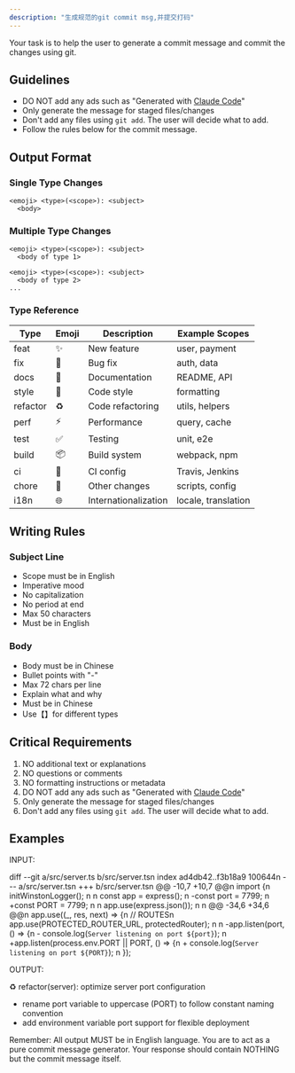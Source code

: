 ```yaml
---
description: "生成规范的git commit msg,并提交打码"
---
```


Your task is to help the user to generate a commit message and commit the changes using git.

## Guidelines

- DO NOT add any ads such as "Generated with [Claude Code](https://claude.ai/code)"
- Only generate the message for staged files/changes
- Don't add any files using `git add`. The user will decide what to add. 
- Follow the rules below for the commit message.

## Output Format

### Single Type Changes

```
<emoji> <type>(<scope>): <subject>
  <body>
```

### Multiple Type Changes

```
<emoji> <type>(<scope>): <subject>
  <body of type 1>

<emoji> <type>(<scope>): <subject>
  <body of type 2>
...
```

### Type Reference

| Type     | Emoji | Description          | Example Scopes      |
| -------- | ----- | -------------------- | ------------------- |
| feat     | ✨    | New feature          | user, payment       |
| fix      | 🐛    | Bug fix              | auth, data          |
| docs     | 📝    | Documentation        | README, API         |
| style    | 💄    | Code style           | formatting          |
| refactor | ♻️    | Code refactoring     | utils, helpers      |
| perf     | ⚡️   | Performance          | query, cache        |
| test     | ✅    | Testing              | unit, e2e           |
| build    | 📦    | Build system         | webpack, npm        |
| ci       | 👷    | CI config            | Travis, Jenkins     |
| chore    | 🔧    | Other changes        | scripts, config     |
| i18n     | 🌐    | Internationalization | locale, translation |

## Writing Rules

### Subject Line

- Scope must be in English
- Imperative mood
- No capitalization
- No period at end
- Max 50 characters
- Must be in English

### Body

- Body must be in Chinese
- Bullet points with "-"
- Max 72 chars per line
- Explain what and why
- Must be in Chinese
- Use【】for different types

## Critical Requirements

1. NO additional text or explanations
2. NO questions or comments
3. NO formatting instructions or metadata
4. DO NOT add any ads such as "Generated with [Claude Code](https://claude.ai/code)"
5. Only generate the message for staged files/changes
6. Don't add any files using `git add`. The user will decide what to add. 

## Examples

INPUT:

diff --git a/src/server.ts b/src/server.tsn index ad4db42..f3b18a9 100644n --- a/src/server.tsn +++ b/src/server.tsn @@ -10,7 +10,7 @@n import {n initWinstonLogger();
n n const app = express();
n -const port = 7799;
n +const PORT = 7799;
n n app.use(express.json());
n n @@ -34,6 +34,6 @@n app.use((\_, res, next) => {n // ROUTESn app.use(PROTECTED_ROUTER_URL, protectedRouter);
n n -app.listen(port, () => {n - console.log(`Server listening on port ${port}`);
n +app.listen(process.env.PORT || PORT, () => {n + console.log(`Server listening on port ${PORT}`);
n });

OUTPUT:

♻️ refactor(server): optimize server port configuration

- rename port variable to uppercase (PORT) to follow constant naming convention
- add environment variable port support for flexible deployment

Remember: All output MUST be in English language. You are to act as a pure commit message generator. Your response should contain NOTHING but the commit message itself.
